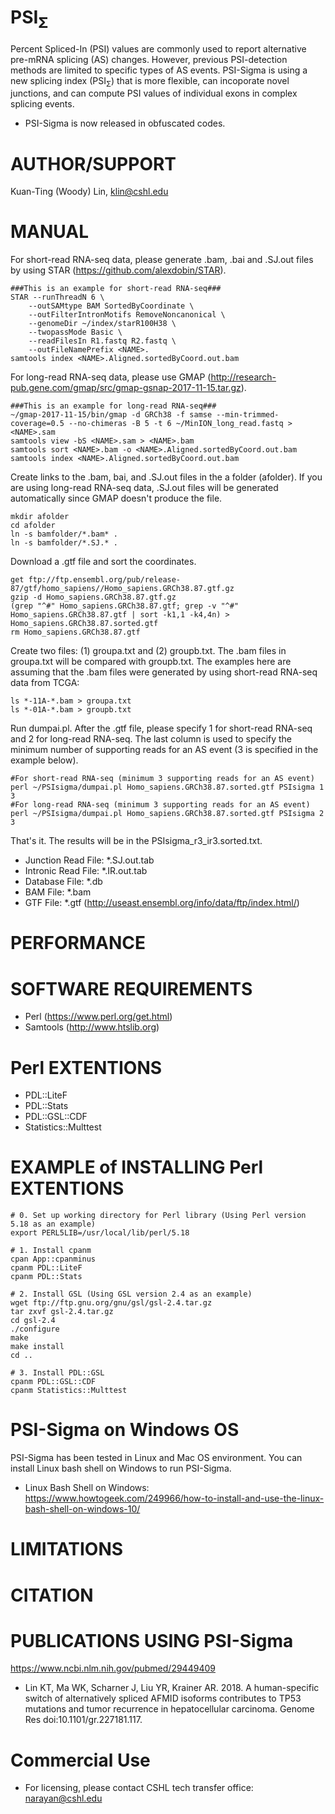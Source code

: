 PSI<sub>Σ</sub>
=================
Percent Spliced-In (PSI) values are commonly used to report alternative pre-mRNA splicing (AS) changes.
However, previous PSI-detection methods are limited to specific types of AS events. PSI-Sigma is using a new splicing index (PSI<sub>Σ</sub>) that is more flexible, can incoporate novel junctions, and can compute PSI values of individual exons in complex splicing events.
<br/>
 * PSI-Sigma is now released in obfuscated codes.

AUTHOR/SUPPORT
==============
Kuan-Ting (Woody) Lin, klin@cshl.edu

MANUAL
======
For short-read RNA-seq data, please generate .bam, .bai and .SJ.out files by using STAR (https://github.com/alexdobin/STAR).
```
###This is an example for short-read RNA-seq###
STAR --runThreadN 6 \
	--outSAMtype BAM SortedByCoordinate \
	--outFilterIntronMotifs RemoveNoncanonical \
	--genomeDir ~/index/starR100H38 \
	--twopassMode Basic \
	--readFilesIn R1.fastq R2.fastq \
	--outFileNamePrefix <NAME>.
samtools index <NAME>.Aligned.sortedByCoord.out.bam
```
For long-read RNA-seq data, please use GMAP (http://research-pub.gene.com/gmap/src/gmap-gsnap-2017-11-15.tar.gz).
```
###This is an example for long-read RNA-seq###
~/gmap-2017-11-15/bin/gmap -d GRCh38 -f samse --min-trimmed-coverage=0.5 --no-chimeras -B 5 -t 6 ~/MinION_long_read.fastq > <NAME>.sam
samtools view -bS <NAME>.sam > <NAME>.bam
samtools sort <NAME>.bam -o <NAME>.Aligned.sortedByCoord.out.bam
samtools index <NAME>.Aligned.sortedByCoord.out.bam
```
Create links to the .bam, bai, and .SJ.out files in the a folder (afolder). If you are using long-read RNA-seq data, .SJ.out files will be generated automatically since GMAP doesn't produce the file.
```
mkdir afolder
cd afolder
ln -s bamfolder/*.bam* .
ln -s bamfolder/*.SJ.* .
```
Download a .gtf file and sort the coordinates.
```
get ftp://ftp.ensembl.org/pub/release-87/gtf/homo_sapiens//Homo_sapiens.GRCh38.87.gtf.gz
gzip -d Homo_sapiens.GRCh38.87.gtf.gz
(grep "^#" Homo_sapiens.GRCh38.87.gtf; grep -v "^#" Homo_sapiens.GRCh38.87.gtf | sort -k1,1 -k4,4n) > Homo_sapiens.GRCh38.87.sorted.gtf
rm Homo_sapiens.GRCh38.87.gtf
```
Create two files: (1) groupa.txt and (2) groupb.txt. The .bam files in groupa.txt will be compared with groupb.txt.
The examples here are assuming that the .bam files were generated by using short-read RNA-seq data from TCGA:
```
ls *-11A-*.bam > groupa.txt
ls *-01A-*.bam > groupb.txt
```
Run dumpai.pl. After the .gtf file, please specify 1 for short-read RNA-seq and 2 for long-read RNA-seq. The last column is used to specify the minimum number of supporting reads for an AS event (3 is specified in the example below).
```
#For short-read RNA-seq (minimum 3 supporting reads for an AS event)
perl ~/PSIsigma/dumpai.pl Homo_sapiens.GRCh38.87.sorted.gtf PSIsigma 1 3
#For long-read RNA-seq (minimum 3 supporting reads for an AS event)
perl ~/PSIsigma/dumpai.pl Homo_sapiens.GRCh38.87.sorted.gtf PSIsigma 2 3
```
That's it.
The results will be in the PSIsigma_r3_ir3.sorted.txt.

 * Junction Read File: *.SJ.out.tab
 * Intronic Read File: *.IR.out.tab
 * Database File: *.db
 * BAM File: *.bam
 * GTF File: *.gtf (http://useast.ensembl.org/info/data/ftp/index.html/)


PERFORMANCE
==============


SOFTWARE REQUIREMENTS
==============================
 * Perl (https://www.perl.org/get.html)
 * Samtools (http://www.htslib.org)

Perl EXTENTIONS
==============================
 * PDL::LiteF
 * PDL::Stats
 * PDL::GSL::CDF
 * Statistics::Multtest

EXAMPLE of INSTALLING Perl EXTENTIONS
============================== 
```
# 0. Set up working directory for Perl library (Using Perl version 5.18 as an example)
export PERL5LIB=/usr/local/lib/perl/5.18

# 1. Install cpanm
cpan App::cpanminus
cpanm PDL::LiteF
cpanm PDL::Stats

# 2. Install GSL (Using GSL version 2.4 as an example)
wget ftp://ftp.gnu.org/gnu/gsl/gsl-2.4.tar.gz
tar zxvf gsl-2.4.tar.gz
cd gsl-2.4
./configure
make
make install
cd ..

# 3. Install PDL::GSL
cpanm PDL::GSL::CDF
cpanm Statistics::Multtest
```
PSI-Sigma on Windows OS
===========
PSI-Sigma has been tested in Linux and Mac OS environment. You can install Linux bash shell on Windows to run PSI-Sigma.
* Linux Bash Shell on Windows: https://www.howtogeek.com/249966/how-to-install-and-use-the-linux-bash-shell-on-windows-10/

LIMITATIONS
===========

CITATION
===========

PUBLICATIONS USING PSI-Sigma
===========
https://www.ncbi.nlm.nih.gov/pubmed/29449409
* Lin KT, Ma WK, Scharner J, Liu YR, Krainer AR. 2018. A human-specific switch of alternatively spliced AFMID isoforms contributes to TP53 mutations and tumor recurrence in hepatocellular carcinoma. Genome Res doi:10.1101/gr.227181.117.

Commercial Use
===========
* For licensing, please contact CSHL tech transfer office: narayan@cshl.edu
